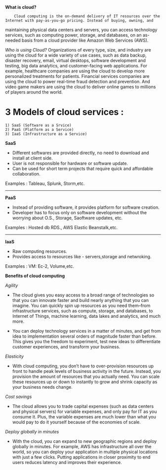 **What is cloud?**

        Cloud computing is the on-demand delivery of IT resources over the Internet with pay-as-you-go pricing. Instead of buying, owning, and 
maintaining physical data centers and servers, you can access technology services, such as computing power, storage, and databases, on an as-needed basis 
from a cloud provider like Amazon Web Services (AWS).

*Who is using Cloud?*
	Organizations of every type, size, and industry are using the cloud for a wide variety of use cases, such as data backup, disaster recovery, email, 
virtual desktops, software development and testing, big data analytics, and customer-facing web applications. For example, healthcare companies are using the cloud 
to develop more personalized treatments for patients. Financial services companies are using the cloud to power real-time fraud detection and prevention. 
And video game makers are using the cloud to deliver online games to millions of players around the world.



# 3 Models of cloud services : 		
	1) SaaS	(Software as a Srvice)
	2) PaaS	(Platform as a Service)
	3) IaaS (Infrastructure as a Service)


**SaaS**
	
- Different softwares are provided directly, no need to download and install at client side.
- User is not responsible for hardware or software update.
- Can be used for short term projects that require quick and affordable collaboration. 

Examples : 
	Tableau, 
	Splunk,
	Storm,etc.

---

**PaaS**

- Instead of providing software, it provides platform for software creation.
- Developer has to focus only on software development without the worrying about O.S., Storage, Saoftware updates, etc.

Examples :
	Hosted db RDS.,
	AWS Elastic Beanstalk,etc.

---


**IaaS**

- Raw computing resources.
- Provides access to resources like - servers,storage and netwroking.

Examples :
	VM: Ec-2,
	Volume,etc.





**Benefits of cloud computing**

*Agility*
- The cloud gives you easy access to a broad range of technologies so that you can innovate faster and build nearly anything that you can imagine. 
You can quickly spin up resources as you need them–from infrastructure services, such as compute, storage, and databases, to Internet of Things,
machine learning, data lakes and analytics, and much more.

- You can deploy technology services in a matter of minutes, and get from idea to implementation several orders of magnitude faster than before. 
This gives you the freedom to experiment, test new ideas to differentiate customer experiences, and transform your business.

*Elasticity*
- With cloud computing, you don’t have to over-provision resources up front to handle peak levels of business activity in the future. Instead, you provision 
the amount of resources that you actually need. You can scale these resources up or down to instantly to grow and shrink capacity as your business needs change.

*Cost savings*
- The cloud allows you to trade capital expenses (such as data centers and physical servers) for variable expenses, and only pay for IT as you consume it. Plus, 
the variable expenses are much lower than what you would pay to do it yourself because of the economies of scale. 

*Deploy globally in minutes*
- With the cloud, you can expand to new geographic regions and deploy globally in minutes. For example, AWS has infrastructure all over the world, so you can deploy
 your application in multiple physical locations with just a few clicks. Putting applications in closer proximity to end users reduces latency and improves their 
experience. 

